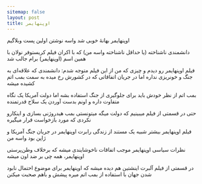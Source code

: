 ```yaml
---
sitemap: false
layout: post
title: اوپنهایمر
---
```


اوپنهایمر بهانهٔ خوبی شد واسه نوشتن اولین پست وبلاگیم

دانشمندی ناشناخته (یا حداقل ناشناخته واسه من) که با اکران فیلم کریستوفر نولان با همین اسم (اوپنهایمر) برام جالب شد

فیلم اوپنهایمر رو دیدم و چیزی که من از این فیلم متوجه شدم: دانشمندی که علاقه‌ای به جنگ و خونریزی نداره اما در جریان اتفاقاتی که در کشورش رخ میده به سمت بمب اتم کشیده میشه

بمب اتم از نظر خودش باید برای جلوگیری از جنگ استفاده بشه اما دولت آمریکا یک نگاه متفاوت داره و اونم بدست آوردن یک سلاح قدرتمنده

حتی در قسمتی از فیلم میبینیم که دولت میگه میتونستی بمب هیدروژنی بسازی و اینکارو نکردی که مورد بازخواست قرار میگیره

فیلم اوپنهایمر بیشتر شبیه یک مستند از زندگی رابرت اوپنهایمر در جریان جنگ آمریکا و ژاپن بود واسه من

نظرات سیاسی اوپنهایمر موجب اتفاقات ناخوشایندی میشه که برخلاف وطن‌پرستی اوپنهایمر، همه چی بر ضد اون میشه

در قسمتی از فیلم آلبرت اینشتین هم دیده میشه که اوپنهایمر برای موضوع احتمال نابود شدن جهان با استفاده از بمب اتم میره پیشش و باهم صحبت میکنن
